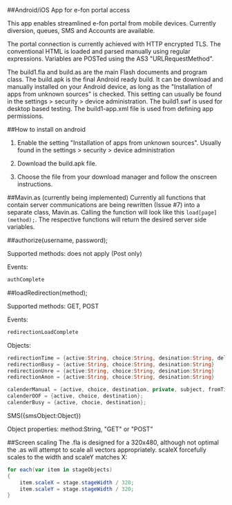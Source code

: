 ##Android/iOS App for e-fon portal access

This app enables streamlined e-fon portal from mobile devices. Currently  diversion, queues, SMS and Accounts are available.

The portal connection is currently achieved with HTTP encrypted TLS. The conventional HTML is loaded and parsed manually using regular expressions. Variables are POSTed using the AS3 "URLRequestMethod".

The build1.fla and build.as are the main Flash documents and program class. The build.apk is the final Android ready build. It can be download and manually installed on your Android device, as long as the "Installation of apps from unknown sources" is checked. This setting can usually be found in the settings > security > device administration. The build1.swf is used for desktop based testing. The build1-app.xml file is used from defining app permissions.

##How to install on android

1. Enable the setting "Installation of apps from unknown sources". Usually found in the settings > security > device administration

2. Download the build.apk file.

3. Choose the file from your download manager and follow the onscreen instructions.

##Mavin.as (currently being implemented)
Currently all functions that contain server communications are being rewritten (Issue #7) into a separate class, Mavin.as. Calling the function will look like this ```load[page](method);```. The respective functions will return the desired server side variables.

##authorize(username, password);

Supported methods: does not apply (Post only)

Events:
```Actionscript
authComplete
```

##loadRedirection(method);

Supported methods: GET, POST

Events:
```Actionscript
redirectionLoadComplete
```

Objects:
```Actionscript
redirectionTime = {active:String, choice:String, desination:String, delay:String}
redirectionBusy = {active:String, choice:String, desination:String}
redirectionUnre = {active:String, choice:String, desination:String}
redirectionAnon = {active:String, choice:String, desination:String}

calenderManual = {active, choice, destination, private, subject, fromTime, fromDate, untilTime, untilDate};
calenderOOF = {active, choice, destination};
calenderBusy = {active, chocie, destination};
```

SMS({smsObject:Object})

Object properties:
method:String, "GET" or "POST"


##Screen scaling
The .fla is designed for a 320x480, although not optimal the .as will attempt to scale all vectors appropriately. scaleX forcefully scales to the width and scaleY matches X:

```Actionscript
for each(var item in stageObjects)
{
	item.scaleX = stage.stageWidth / 320;
	item.scaleY = stage.stageWidth / 320;
}
```

